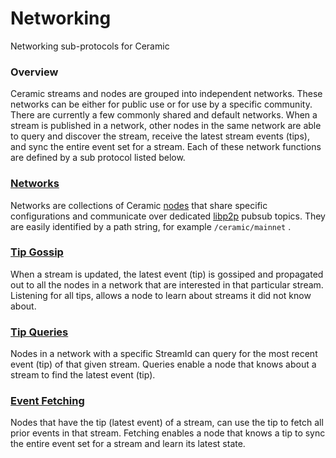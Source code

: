 # Networking

Networking sub-protocols for Ceramic

### Overview

Ceramic streams and nodes are grouped into independent networks. These networks can be either for public use or for use by a specific community. There are currently a few commonly shared and default networks. When a stream is published in a network, other nodes in the same network are able to query and discover the stream, receive the latest stream events (tips), and sync the entire event set for a stream. Each of these network functions are defined by a sub protocol listed below.

### [Networks](networks.md)

Networks are collections of Ceramic [nodes](../nodes.md) that share specific configurations and communicate over dedicated [libp2p](https://libp2p.io/) pubsub topics. They are easily identified by a path string, for example `/ceramic/mainnet` .

### [Tip Gossip](tip-gossip.md)

When a stream is updated, the latest event (tip) is gossiped and propagated out to all the nodes in a network that are interested in that particular stream. Listening for all tips, allows a node to learn about streams it did not know about. 

### [Tip Queries](tip-queries.md)

Nodes in a network with a specific StreamId can query for the most recent event (tip) of that given stream. Queries enable a node that knows about a stream to find the latest event (tip). 

### [Event Fetching](event-fetching.md)

Nodes that have the tip (latest event) of a stream, can use the tip to fetch all prior events in that stream.  Fetching enables a node that knows a tip to sync the entire event set for a stream and learn its latest state. 
